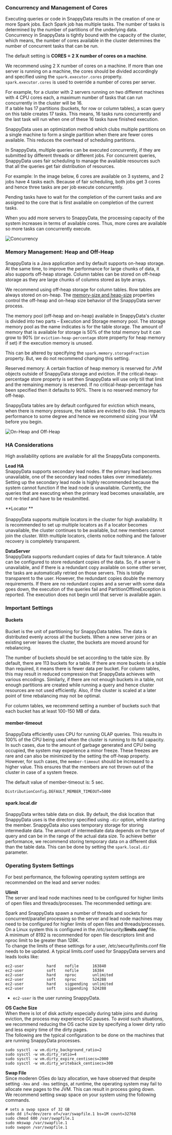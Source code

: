 <a id="cores"></a>
### Concurrency and Management of Cores

Executing queries or code in SnappyData results in the creation of one or more Spark jobs. Each Spark job has multiple tasks. The number of tasks is determined by the number of partitions of the underlying data.  
Concurrency in SnappyData is tightly bound with the capacity of the cluster, which means, the number of cores available in the cluster determines the number of concurrent tasks that can be run. 

The default setting is **CORES = 2 X number of cores on a machine**. 


We recommend using 2 X number of cores on a machine. If more than one server is running on a machine, the cores should be divided accordingly and specified using the `spark.executor.cores` property.
`spark.executor.cores` is used to override a number of cores per server.

For example, for a cluster with 2 servers running on two different machines with  4 CPU cores each, a maximum number of tasks that can run concurrently in the cluster will be 16. </br> 
If a table has 17 partitions (buckets, for row or column tables), a scan query on this table creates 17 tasks. This means, 16 tasks runs concurrently and the last task will run when one of these 16 tasks have finished execution. 

SnappyData uses an optimization method which clubs multiple partitions on a single machine to form a single partition when there are fewer cores available. This reduces the overhead of scheduling partitions. 

In SnappyData, multiple queries can be executed concurrently, if they are submitted by different threads or different jobs. For concurrent queries, SnappyData uses fair scheduling to manage the available resources such that all the queries get fair distribution of resources. 
 
For example: In the image below, 6 cores are available on 3 systems, and 2 jobs have 4 tasks each. Because of fair scheduling, both jobs get 3 cores and hence three tasks are per job execute concurrently.

Pending tasks have to wait for the completion of the current tasks and are assigned to the core that is first available on completion of the current tasks.

When you add more servers to SnappyData, the processing capacity of the system increases in terms of available cores. Thus, more cores are available so more tasks can concurrently execute.

![Concurrency](../Images/core_concurrency.png)


<a id="heap"></a>
### Memory Management: Heap and Off-Heap 

SnappyData is a Java application and by default supports on-heap storage. At the same time, to improve the performance for large chunks of data, it also supports off-heap storage. Column tables can be stored on off-heap storage as they are large chunks of columns stored as byte arrays. 

We recommend using off-heap storage for column tables. Row tables are always stored on on-heap. The [memory-size and heap-size](../../configuring_cluster/property_description.md) properties control the off-heap and on-heap size behavior of the SnappyData server process. 

The memory pool (off-heap and on-heap) available in SnappyData's cluster is divided into two parts – Execution and Storage memory pool. The storage memory pool as the name indicates is for the table storage. The amount of memory that is available for storage is 50% of the total memory but it can grow to 90% (or `eviction-heap-percentage` store property for heap memory if set) if the execution memory is unused.

This can be altered by specifying the `spark.memory.storageFraction` property. But, we do not recommend changing this setting. 

Reserved memory: A certain fraction of heap memory is reserved for JVM objects outside of SnappyData storage and eviction. If the critical-heap-percentage store property is set then SnappyData will use only till that limit and the remaining memory is reserved. If no critical-heap-percentage has been specified then it defaults to 90%. There is no reserved memory for off-heap.

SnappyData tables are by default configured for eviction which means, when there is memory pressure, the tables are evicted to disk. This impacts performance to some degree and hence we recommend sizing your VM before you begin. 

![On-Heap and Off-Heap](../Images/on-off-heap.png)

<!-- Default values for sizing the VM <mark> Sumedh</mark>-->

<a id="ha-consideration"></a>
### HA Considerations

High availability options are available for all the SnappyData components. 

**Lead HA** </br> 
SnappyData supports secondary lead nodes. If the primary lead becomes unavailable, one of  the secondary lead nodes takes over immediately. 
Setting up the secondary lead node is highly recommended because the system cannot function if the lead node is unavailable. Currently, the queries that are executing when the primary lead becomes unavailable, are not re-tried and have to be resubmitted.

**Locator **</br>  
SnappyData supports multiple locators in the cluster for high availability. 
It is recommended to set up multiple locators as if a locator becomes unavailable, the cluster continues to be available, but new members cannot join the cluster.
With multiple locators, clients notice nothing and the failover recovery is completely transparent.

**DataServer**</br> 
SnappyData supports redundant copies of data for fault tolerance. A table can be configured to store redundant copies of the data.  So, if a server is unavailable, and if there is a redundant copy available on some other server, the tasks are automatically retried on those servers. This is totally transparent to the user. 
However, the redundant copies double the memory requirements. If there are no redundant copies and a server with some data goes down, the execution of the queries fail and PartitionOfflineException is reported. The execution does not begin until that server is available again. 

###  Important Settings 
<a id="buckets"></a>
#### Buckets

Bucket is the unit of partitioning for SnappyData tables. The data is distributed evenly across all the buckets. When a new server joins or an existing server leaves the cluster, the buckets are moved around for rebalancing. 

The number of buckets should be set according to the table size. By default, there are 113 buckets for a table. 
If there are more buckets in a table than required, it means there is fewer data per bucket. For column tables, this may result in reduced compression that SnappyData achieves with various encodings. 
Similarly, if there are not enough buckets in a table, not enough partitions are created while running a query and hence cluster resources are not used efficiently.
Also, if the cluster is scaled at a later point of time rebalancing may not be optimal.

For column tables, we recommend setting a number of buckets such that each bucket has at least 100-150 MB of data.  

#### member-timeout

SnappyData efficiently uses CPU for running OLAP queries. This results in 100% of the CPU being used when the cluster is running to its full capacity. In such cases, due to the amount of garbage generated and CPU being occupied, the system may experience a minor freeze. These freezes are rare and can also be minimized by the setting the off-heap property. </br>
However, for such cases, the `member-timeout` should be increased to a higher value. This ensures that the members are not thrown out of the cluster in case of a system freeze. 

The default value of member-timeout is: 5 sec. 

``` 
DistributionConfig.DEFAULT_MEMBER_TIMEOUT=5000
```

#### spark.local.dir  

SnappyData writes table data on disk.  By default, the disk location that SnappyData uses is the directory specified using `-dir` option, while starting the member. 
SnappyData also uses temporary storage for storing intermediate data. The amount of intermediate data depends on the type of query and can be in the range of the actual data size. 
To achieve better performance, we recommend storing temporary data on a different disk than the table data. This can be done by setting the `spark.local.dir` parameter.

<a id="os_setting"></a>
###  Operating System Settings 

For best performance, the following operating system settings are recommended on the lead and server nodes:

**Ulimit** </br> 
The server and lead node machines need to be configured for higher limits of open files and threads/processes. The recommended settings are:

Spark and SnappyData spawn a number of threads and sockets for concurrent/parallel processing so the server and lead node machines may need to be configured for higher limits of open files and threads/processes. </br>On a Linux system this is configured in the */etc/security/**limits.conf*** file.
</br>A minimum of 8192 is recommended for open file descriptors limit and nproc limit to be greater than 128K. 
</br>To change the limits of these settings for a user, /etc/security/limits.conf file needs to be updated. A typical limits.conf used for SnappyData servers and leads looks like: 

```
ec2-user          hard    nofile      163840 
ec2-user          soft    nofile      16384
ec2-user          hard    nproc       unlimited
ec2-user          soft    nproc       524288
ec2-user          hard    sigpending  unlimited
ec2-user          soft    sigpending  524288
```
* `ec2-user` is the user running SnappyData.	


**OS Cache Size**</br> 
When there is lot of disk activity especially during table joins and during eviction, the process may experience GC pauses. To avoid such situations, we recommend reducing the OS cache size by specifying a lower dirty ratio and less expiry time of the dirty pages.</br> 
The following are the typical configuration to be done on the machines that are running SnappyData processes. 

```
sudo sysctl -w vm.dirty_background_ratio=2
sudo sysctl -w vm.dirty_ratio=4
sudo sysctl -w vm.dirty_expire_centisecs=2000
sudo sysctl -w vm.dirty_writeback_centisecs=300
```

**Swap File** </br> 
Since moderen OSes do lazy allocation, we have observed that despite setting `-Xmx` and `-Xms` settings, at runtime, the operating system may fail to allocate new pages to the JVM. This can result in process going down.</br>
We recommend setting swap space on your system using the following commands.

```
# sets a swap space of 32 GB
sudo dd if=/dev/zero of=/var/swapfile.1 bs=1M count=32768
sudo chmod 600 /var/swapfile.1
sudo mkswap /var/swapfile.1
sudo swapon /var/swapfile.1
```

